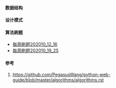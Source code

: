 #### 数据结构
#### 设计模式
#### 算法刷题
- [每周刷题202010_12_16](https://timemachine.icu/posts/986a6022/)
- [每周刷题202010_19_25](https://timemachine.icu/posts/94401c28/)

#### 参考
1. https://github.com/PegasusWang/python-web-guide/blob/master/algorithms/algorithms.rst